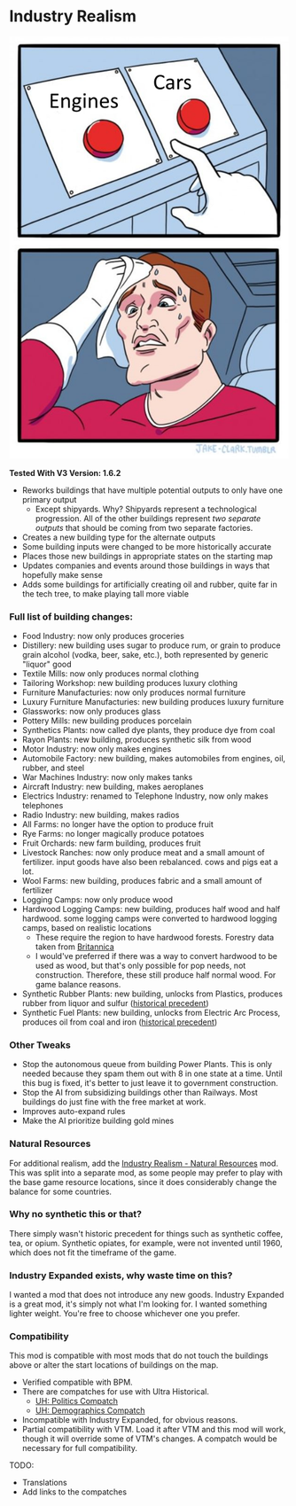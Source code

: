 # Industry Realism

![Preview](thumbnail.png)

**Tested With V3 Version: 1.6.2**

- Reworks buildings that have multiple potential outputs to only have one primary output
  - Except shipyards. Why? Shipyards represent a technological progression. All of the other buildings represent _two separate outputs_ that should be coming from two separate factories.
- Creates a new building type for the alternate outputs
- Some building inputs were changed to be more historically accurate
- Places those new buildings in appropriate states on the starting map
- Updates companies and events around those buildings in ways that hopefully make sense
- Adds some buildings for artificially creating oil and rubber, quite far in the tech tree, to make playing tall more viable

### Full list of building changes:

- Food Industry: now only produces groceries
- Distillery: new building uses sugar to produce rum, or grain to produce grain alcohol (vodka, beer, sake, etc.), both represented by generic "liquor" good
- Textile Mills: now only produces normal clothing
- Tailoring Workshop: new building produces luxury clothing
- Furniture Manufacturies: now only produces normal furniture
- Luxury Furniture Manufacturies: new building produces luxury furniture
- Glassworks: now only produces glass
- Pottery Mills: new building produces porcelain
- Synthetics Plants: now called dye plants, they produce dye from coal
- Rayon Plants: new building, produces synthetic silk from wood
- Motor Industry: now only makes engines
- Automobile Factory: new building, makes automobiles from engines, oil, rubber, and steel
- War Machines Industry: now only makes tanks
- Aircraft Industry: new building, makes aeroplanes
- Electrics Industry: renamed to Telephone Industry, now only makes telephones
- Radio Industry: new building, makes radios
- All Farms: no longer have the option to produce fruit
- Rye Farms: no longer magically produce potatoes
- Fruit Orchards: new farm building, produces fruit
- Livestock Ranches: now only produce meat and a small amount of fertilizer. input goods have also been rebalanced. cows and pigs eat a lot.
- Wool Farms: new building, produces fabric and a small amount of fertilizer
- Logging Camps: now only produce wood
- Hardwood Logging Camps: new building, produces half wood and half hardwood. some logging camps were converted to hardwood logging camps, based on realistic locations
  - These require the region to have hardwood forests. Forestry data taken from [Britannica](https://kids.britannica.com/students/assembly/view/56196)
  - I would've preferred if there was a way to convert hardwood to be used as wood, but that's only possible for pop needs, not construction. Therefore, these still produce half normal wood. For game balance reasons.
- Synthetic Rubber Plants: new building, unlocks from Plastics, produces rubber from liquor and sulfur ([historical precedent](https://en.wikipedia.org/wiki/Polybutadiene#History))
- Synthetic Fuel Plants: new building, unlocks from Electric Arc Process, produces oil from coal and iron ([historical precedent](https://en.wikipedia.org/wiki/Fischer%E2%80%93Tropsch_process#History))

### Other Tweaks

- Stop the autonomous queue from building Power Plants. This is only needed because they spam them out with 8 in one state at a time. Until this bug is fixed, it's better to just leave it to government construction.
- Stop the AI from subsidizing buildings other than Railways. Most buildings do just fine with the free market at work.
- Improves auto-expand rules
- Make the AI prioritize building gold mines

### Natural Resources

For additional realism, add the [Industry Realism - Natural Resources](https://example.com) mod. This was split into a separate mod, as some people may prefer to play with the base game resource locations, since it does considerably change the balance for some countries.

### Why no synthetic this or that?

There simply wasn't historic precedent for things such as synthetic coffee, tea, or opium. Synthetic opiates, for example, were not invented until 1960, which does not fit the timeframe of the game.

### Industry Expanded exists, why waste time on this?

I wanted a mod that does not introduce any new goods. Industry Expanded is a great mod, it's simply not what I'm looking for. I wanted something lighter weight. You're free to choose whichever one you prefer.

### Compatibility

This mod is compatible with most mods that do not touch the buildings above or alter the start locations of buildings on the map.

- Verified compatible with BPM.
- There are compatches for use with Ultra Historical.
  - [UH: Politics Compatch](https://example.com)
  - [UH: Demographics Compatch](https://example.com)
- Incompatible with Industry Expanded, for obvious reasons.
- Partial compatibility with VTM. Load it after VTM and this mod will work, though it will override some of VTM's changes. A compatch would be necessary for full compatibility.

TODO:

- Translations
- Add links to the compatches
